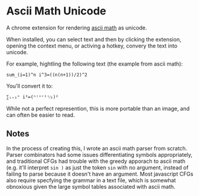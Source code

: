 Ascii Math Unicode
==================

A chrome extension for rendering [ascii math](http://asciimath.org/) as unicode.

When installed, you can select text and then by clicking the extension, opening the context menu, or activing a hotkey, convery the text into unicode.

For example, hightling the following text (the example from ascii math):

```
sum_(i=1)^n i^3=((n(n+1))/2)^2
```

You'll convert it to:
```
∑ᵢ₌₁ⁿ i³=(ⁿ⁽ⁿ⁺¹⁾⁄₂)²
```

While not a perfect represention, this is more portable than an image, and can often be easier to read.

Notes
-----

In the process of creating this, I wrote an ascii math parser from scratch.
Parser combinators had some issues differentiating symbols appropriately, and traditional CFGs had trouble with the greedy apporach to ascii math (e.g. it'll interpret `sin )` as just the token `sin` with no argument, instead of failing to parse because it doesn't have an argument.
Most javascript CFGs also require specfying the grammar in a text file, which is somewhat obnoxious given the large symbol tables associated with ascii math.
